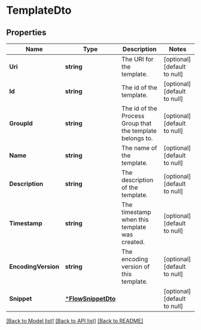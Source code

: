 # TemplateDto

## Properties
Name | Type | Description | Notes
------------ | ------------- | ------------- | -------------
**Uri** | **string** | The URI for the template. | [optional] [default to null]
**Id** | **string** | The id of the template. | [optional] [default to null]
**GroupId** | **string** | The id of the Process Group that the template belongs to. | [optional] [default to null]
**Name** | **string** | The name of the template. | [optional] [default to null]
**Description** | **string** | The description of the template. | [optional] [default to null]
**Timestamp** | **string** | The timestamp when this template was created. | [optional] [default to null]
**EncodingVersion** | **string** | The encoding version of this template. | [optional] [default to null]
**Snippet** | [***FlowSnippetDto**](FlowSnippetDTO.md) |  | [optional] [default to null]

[[Back to Model list]](../README.md#documentation-for-models) [[Back to API list]](../README.md#documentation-for-api-endpoints) [[Back to README]](../README.md)

